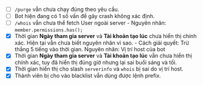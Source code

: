 - [ ] `/purge` vẫn chưa chạy đúng theo yêu cầu.
- [ ] Bot hiện đang có 1 số vấn đề gây crash không xác định.
- [ ] `/whois` vẫn chưa thể fetch User ngoài server - Nguyên nhân: `member.permissions.has();`
- [x] Thời gian **Ngày tham gia server** và **Tài khoản tạo lúc** chưa hiển thị chính xác. Hiện tại vẫn chưa biết nguyên nhân vì sao. - Cách giải quyết: Trừ thẳng 5 tiếng vào thời gian. Nguyên nhân: Vị trí host của bot
- [x] Thời gian **Ngày tham gia server** và **Tài khoản tạo lúc** vẫn chưa hiển thị chính xác, tuy đã hiển thị đúng giờ nhưng lại sai buổi sáng và tối.
- [x] Thời gian hiển thị cho slash `serverinfo` và `whois` bị sai do vị trí host.
- [x] Thành viên bị cho vào blacklist vẫn dùng được lệnh prefix.
